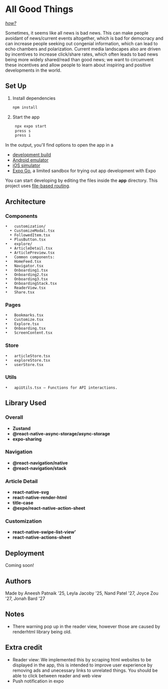 # All Good Things

[*how?*](https://help.github.com/articles/about-readmes/#relative-links-and-image-paths-in-readme-files)

Sometimes, it seems like all news is bad news. This can make people avoidant of news/current events altogether, which is bad for democracy and can increase people seeking out congenial information, which can lead to echo chambers and polarization. Current media landscapes also are driven by incentives to increase click/share rates, which often leads to bad news being more widely shared/read than good news; we want to circumvent these incentives and allow people to learn about inspiring and positive developments in the world.

## Set Up
1. Install dependencies

   ```bash
   npm install
   ```

2. Start the app

   ```bash
    npx expo start
    press s
    press i
   ```

In the output, you'll find options to open the app in a

- [development build](https://docs.expo.dev/develop/development-builds/introduction/)
- [Android emulator](https://docs.expo.dev/workflow/android-studio-emulator/)
- [iOS simulator](https://docs.expo.dev/workflow/ios-simulator/)
- [Expo Go](https://expo.dev/go), a limited sandbox for trying out app development with Expo

You can start developing by editing the files inside the **app** directory. This project uses [file-based routing](https://docs.expo.dev/router/introduction).

## Architecture

### Components
	•	customization/
      •	CustomizeModal.tsx 
      •	FollowedItem.tsx
      •	PlusButton.tsx 
	•	explore/
      •	ArticleDetail.tsx 
      •	ArticlePreview.tsx 
	•	Common components:
	•	HomeFeed.tsx
	•	Navigator.tsx
	•	Onboarding1.tsx
	•	Onboarding2.tsx
	•	Onboarding3.tsx
	•	OnboardingStack.tsx 
	•	ReaderView.tsx 
	•	Share.tsx 

### Pages
	•	Bookmarks.tsx
	•	Customize.tsx
	•	Explore.tsx
	•	Onboarding.tsx
	•	ScreenContent.tsx
### Store
	•	articleStore.tsx 
	•	exploreStore.tsx 
	•	userStore.tsx 

### Utils
	•	apiUtils.tsx — Functions for API interactions.

## Library Used

### Overall
- **Zustand**
- **@react-native-async-storage/async-storage**  
- **expo-sharing**
### Navigation
- **@react-navigation/native**  
- **@react-navigation/stack**  
### Article Detail
- **react-native-svg**  
- **react-native-render-html**  
- **title-case**  
- **@expo/react-native-action-sheet**
### Customization
- **react-native-swipe-list-view'**
- **react-native-actions-sheet**

## Deployment

Coming soon!

## Authors

Made by Aneesh Patnaik '25, Leyla Jacoby '25, Nand Patel '27, Joyce Zou '27, Jonah Bard '27

## Notes
- There warning pop up in the reader view, however those are caused by renderhtml library being old. 

## Extra credit
- Reader view: We implemented this by scraping html websites to be displayed in the app, this is intended to improve user experience by removing ads and unecessary links to unrelated things. You should be able to click between reader and web view
- Push notification in expo 
